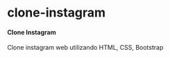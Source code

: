 # clone-instagram

<h4>Clone Instagram</h4>

<p>Clone instagram web utilizando HTML, CSS, Bootstrap</p>
